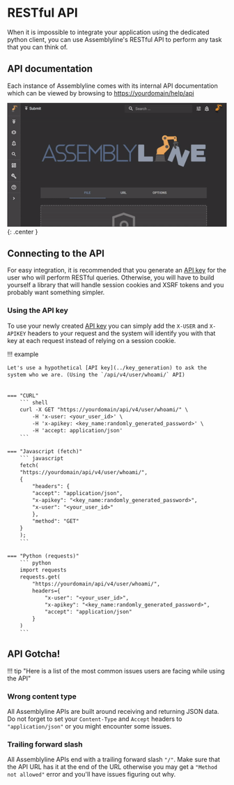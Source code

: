 # RESTful API

When it is impossible to integrate your application using the dedicated python client, you can use Assemblyline's RESTful API to perform any task that you can think of.

## API documentation

Each instance of Assemblyline comes with its internal API documentation which can be viewed by browsing to [https://yourdomain/help/api](https://yourdomain/help/api)

![API Documentation](./images/rest.gif){: .center }

## Connecting to the API

For easy integration, it is recommended that you generate an [API key](../key_generation) for the user who will perform RESTful queries. Otherwise, you will have to build yourself a library that will handle session cookies and XSRF tokens and you probably want something simpler.

### Using the API key

To use your newly created [API key](../key_generation) you can simply add the `X-USER` and `X-APIKEY` headers to your request and the system will identify you with that key at each request instead of relying on a session cookie.

!!! example

    Let's use a hypothetical [API key](../key_generation) to ask the system who we are. (Using the `/api/v4/user/whoami/` API)


    === "CURL"
        ``` shell 
        curl -X GET "https://yourdomain/api/v4/user/whoami/" \
            -H 'x-user: <your_user_id>' \
            -H 'x-apikey: <key_name:randomly_generated_password>' \
            -H 'accept: application/json'
        ```

    === "Javascript (fetch)"
        ``` javascript
        fetch(
        "https://yourdomain/api/v4/user/whoami/", 
        {
            "headers": {
            "accept": "application/json",
            "x-apikey": "<key_name:randomly_generated_password>",
            "x-user": "<your_user_id>"
            },
            "method": "GET"
        }
        );
        ```

    === "Python (requests)"
        ``` python
        import requests
        requests.get(
            "https://yourdomain/api/v4/user/whoami/", 
            headers={
                "x-user": "<your_user_id>", 
                "x-apikey": "<key_name:randomly_generated_password>", 
                "accept": "application/json"
            }
        )
        ```

## API Gotcha! 

!!! tip "Here is a list of the most common issues users are facing while using the API"

### Wrong content type

All Assemblyline APIs are built around receiving and returning JSON data. Do not forget to set your `Content-Type` and `Accept` headers to `"application/json"` or you might encounter some issues.

### Trailing forward slash

All Assemblyline APIs end with a trailing forward slash `"/"`. Make sure that the API URL has it at the end of the URL otherwise you may get a `"Method not allowed"` error and you'll have issues figuring out why.
